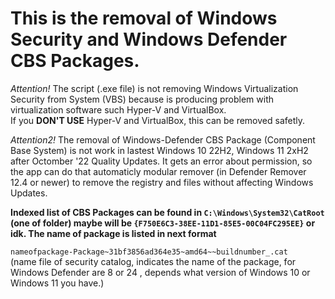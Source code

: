 # This is the removal of Windows Security and Windows Defender CBS Packages.

_Attention!_ The script (.exe file) is not removing Windows Virtualization Security from System (VBS) because is producing problem with virtualization software such Hyper-V and VirtualBox.  
If you __DON'T USE__ Hyper-V and VirtualBox, this can be removed safetly.

_Attention2!_ The removal of Windows-Defender CBS Package (Component Base System) is not work in lastest Windows 10 22H2, Windows 11 2xH2 after Octomber '22 Quality Updates. It gets an error about permission, so 
the app can do that automaticly modular remover (in Defender Remover 12.4 or newer) to remove the registry and files without affecting Windows Updates. 

__Indexed list of CBS Packages can be found in ``` C:\Windows\System32\CatRoot ``` (one of folder) maybe will be ``` {F750E6C3-38EE-11D1-85E5-00C04FC295EE} ``` or idk. The name of package is listed in next format__

```nameofpackage-Package~31bf3856ad364e35~amd64~~buildnumber_.cat ```  
(name file of security catalog, indicates the name of the package, for Windows Defender are 8 or 24 , depends what version of Windows 10 or Windows 11 you have.)
